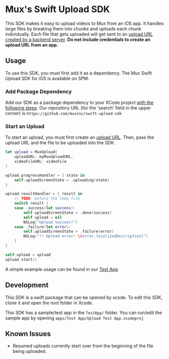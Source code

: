 # Mux's Swift Upload SDK
This SDK makes it easy to upload videos to Mux from an iOS app. It handles large files by breaking them into chunks and uploads each chunk individually. Each file that gets uploaded will get sent to an [upload URL created by a backend server](https://docs.mux.com/guides/video/upload-files-directly). **Do not include credentials to create an upload URL from an app.**

## Usage
To use this SDK, you must first add it as a dependency. The Mux Swift Upload SDK for iOS is available on SPM.

### Add Package Dependency
Add our SDK as a package dependency to your XCode project [with the following steps](https://developer.apple.com/documentation/xcode/adding-package-dependencies-to-your-app). Our repository URL (for the 'search' field in the upper corner) is `https://github.com/muxinc/swift-upload-sdk`

### Start an Upload
To start an upload, you must first create an [upload URL](https://docs.mux.com/guides/video/upload-files-directly). Then, pass the upload URL and the file to be uploaded into the SDK.

```swift
let upload = MuxUpload(
    uploadURL: myMuxUploadURL,
    videoFileURL: videoFile
)

upload.progressHandler = { state in
    self.uploadScreenState = .uploading(state)
}

upload.resultHandler = { result in
    // TODO: Delete the temp file
    switch result {
    case .success(let success):
        self.uploadScreenState = .done(success)
        self.upload = nil
        NSLog("Upload Success!")
    case .failure(let error):
        self.uploadScreenState = .failure(error)
        NSLog("!! Upload error: \(error.localizedDescription)")
    }
}

self.upload = upload
upload.start()
```

A simple example usage can be found in our [Test App](https://github.com/muxinc/swift-upload-sdk/blob/main/apps/Test%20App/Test%20App/Screens/UploadScreenViewModel.swift)

## Development

This SDK is a swift package that can be opened by xcode. To edit this SDK, clone it and open the root folder in Xcode.

This SDK has a sample/test app in the `TestApp/` folder. You can run/edit the sample app by opening `apps/Test App/Upload Test App.xcodeproj`

## Known Issues

* Resumed uploads currently start over from the beginning of the file being uploaded.
